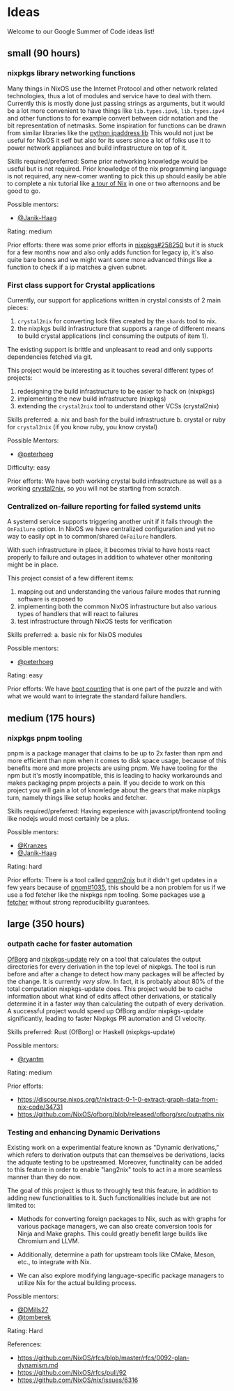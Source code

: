 # Ideas

Welcome to our Google Summer of Code ideas list!

## small (90 hours)

### nixpkgs library networking functions

Many things in NixOS use the Internet Protocol and other network related technologies, thus a lot of modules and service have to deal with them.
Currently this is mostly done just passing strings as arguments, but it would be a lot more convenient to have things like `lib.types.ipv6`, `lib.types.ipv4` and other functions to for example convert between cidr notation and the bit representation of netmasks.
Some inspiration for functions can be drawn from similar libraries like the [python ipaddress lib](https://github.com/python/cpython/blob/3.12/Lib/ipaddress.py)
This would not just be useful for NixOS it self but also for its users since a lot of folks use it to power network appliances and build infrastructure on top of it.

Skills required/preferred:
Some prior networking knowledge would be useful but is not required. Prior knowledge of the nix programming language is not required, any new-comer wanting to pick this up should easily be able to complete a nix tutorial like [a tour of Nix](https://nixcloud.io/tour/?id=introduction/nix) in one or two afternoons and be good to go.

Possible mentors:
- [@Janik-Haag](https://github.com/Janik-Haag)

Rating:
medium

Prior efforts:
there was some prior efforts in [nixpkgs#258250](https://github.com/NixOS/nixpkgs/pull/258250) but it is stuck for a few months now and also only adds function for legacy ip, it's also quite bare bones and we might want some more advanced things like a function to check if a ip matches a given subnet.

### First class support for Crystal applications

Currently, our support for applications written in crystal consists of 2 main pieces:

1. `crystal2nix` for converting lock files created by the `shards` tool to nix.
2. the nixpkgs build infrastructure that supports a range of different means to build crystal applications (incl consuming the outputs of item 1).
   
The existing support is brittle and unpleasant to read and only supports dependencies fetched via git. 

This project would be interesting as it touches several different types of projects:

1. redesigning the build infrastructure to be easier to hack on (nixpkgs)
2. implementing the new build infrastructure (nixpkgs)
3. extending the `crystal2nix` tool to understand other VCSs (crystal2nix)

Skills preferred:
a. nix and bash for the build infrastructure
b. crystal or ruby for `crystal2nix` (if you know ruby, you know crystal)

Possible Mentors:
- [@peterhoeg](https://github.com/peterhoeg)

Difficulty:
easy

Prior efforts:
We have both working crystal build infrastructure as well as a working [crystal2nix](https://github.com/nix-community/crystal2nix), so you will not be starting from scratch.

### Centralized on-failure reporting for failed systemd units

A systemd service supports triggering another unit if it fails through the `OnFailure` option. In NixOS we have centralized configuration and yet no way to easily opt in to common/shared `OnFailure` handlers. 

With such infrastructure in place, it becomes trivial to have hosts react properly to failure and outages in addition to whatever other monitoring might be in place. 

This project consist of a few different items:

1. mapping out and understanding the various failure modes that running software is exposed to
2. implementing both the common NixOS infrastructure but also various types of handlers that will react to failures
3. test infrastructure through NixOS tests for verification

Skills preferred:
a. basic nix for NixOS modules

Possible mentors:
- [@peterhoeg](https://github.com/peterhoeg)
  
Rating:
easy
  
Prior efforts:
We have [boot counting](https://github.com/NixOS/nixpkgs/pull/273062) that is one part of the puzzle and with what we would want to integrate the standard failure handlers.

## medium (175 hours)

### nixpkgs pnpm tooling

pnpm is a package manager that claims to be up to 2x faster than npm and more efficient than npm when it comes to disk space usage, because of this benefits more and more projects are using pnpm.
We have tooling for the npm but it's mostly incompatible, this is leading to hacky workarounds and makes packaging pnpm projects a pain.
If you decide to work on this project you will gain a lot of knowledge about the gears that make nixpkgs turn, namely things like setup hooks and fetcher.

Skills required/preferred:
Having experience with javascript/frontend tooling like nodejs would most certainly be a plus.

Possible mentors:
- [@Kranzes](https://github.com/Kranzes)
- [@Janik-Haag](https://github.com/Janik-Haag)

Rating:
hard

Prior efforts:
There is a tool called [pnpm2nix](https://github.com/nix-community/pnpm2nix/) but it didn't get updates in a few years because of [pnpm#1035](https://github.com/pnpm/pnpm/issues/1035), this should be a non problem for us if we use a fod fetcher like the nixpkgs npm tooling.
Some packages use [a fetcher]((https://github.com/NixOS/nixpkgs/blob/nixos-unstable/pkgs/applications/misc/pot/default.nix#L43)) without strong reproducibility guarantees.

## large (350 hours)

### outpath cache for faster automation

[OfBorg](https://github.com/nixos/ofborg) and [nixpkgs-update](https://github.com/ryantm/nixpkgs-update) rely on a tool that calculates the output directories for every derivation in the top level of nixpkgs. The tool is run before and after a change to detect how many packages will be affected by the change. It is currently *very slow*. In fact, it is probably about 80% of the total computation nixpkgs-update does. This project would be to cache information about what kind of edits affect other derivations, or statically determine it in a faster way than calculating the outpath of every derivation. A successful project would speed up OfBorg and/or nixpkgs-update significantly, leading to faster Nixpkgs PR automation and CI velocity.

Skills preferred: Rust (OfBorg) or Haskell (nixpkgs-update)

Possible mentors:
- [@ryantm](https://github.com/ryan)

Rating:
medium

Prior efforts:
* https://discourse.nixos.org/t/nixtract-0-1-0-extract-graph-data-from-nix-code/34731
* https://github.com/NixOS/ofborg/blob/released/ofborg/src/outpaths.nix


### Testing and enhancing Dynamic Derivations

Existing work on a experimential feature known as "Dynamic derivations," which refers to derivation outputs that can themselves be derivations, lacks the adquate testing to be upstreamed. Moreover, functinality can be added to this feature in order to enable "lang2nix" tools to act in a more seamless manner than they do now. 

The goal of this project is thus to throughly test this feature, in addition to adding new functionalities to it. Such functionalities include but are not limited to:

* Methods for converting foreign packages to Nix, such as with graphs for various package managers, we can also create conversion tools for Ninja and Make graphs. This could greatly benefit large builds like Chromium and LLVM.

* Additionally, determine a path for upstream tools like CMake, Meson, etc., to integrate with Nix. 

* We can also explore modifying language-specific package managers to utilize Nix for the actual building process.


Possible mentors:
 * [@DMills27](https://github.com/DMills27)
 * [@tomberek](https://github.com/tomberek)

Rating: Hard

References:

* https://github.com/NixOS/rfcs/blob/master/rfcs/0092-plan-dynamism.md
* https://github.com/NixOS/rfcs/pull/92
* https://github.com/NixOS/nix/issues/6316
